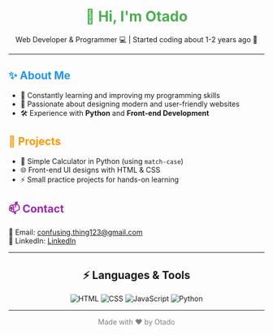 <h1 align="center" style="color:#4CAF50;">👋 Hi, I'm Otado</h1>

<p align="center">
  Web Developer & Programmer 💻 | Started coding about 1-2 years ago 🚀
</p>

<hr>

<h2 style="color:#2196F3;">✨ About Me</h2>
<ul>
  <li>🌱 Constantly learning and improving my programming skills</li>
  <li>🎨 Passionate about designing modern and user-friendly websites</li>
  <li>🛠 Experience with <b>Python</b> and <b>Front-end Development</b></li>
</ul>

<h2 style="color:#FF9800;">📂 Projects</h2>
<ul>
  <li>🧮 Simple Calculator in Python (using <code>match-case</code>)</li>
  <li>🌐 Front-end UI designs with HTML & CSS</li>
  <li>⚡ Small practice projects for hands-on learning</li>
</ul>

<h2 style="color:#9C27B0;">📫 Contact</h2>
<p>
  📧 Email: <a href="confusing.thing123@gmail.com">confusing.thing123@gmail.com</a><br>
   💼 LinkedIn: <a href="www.linkedin.com/in/confusing-thing" target="_blank">LinkedIn</a>
</p>

<hr>

<h2 align="center">⚡ Languages & Tools</h2>
<p align="center">
  <img src="https://img.shields.io/badge/HTML5-E34F26?style=for-the-badge&logo=html5&logoColor=white" alt="HTML" />
  <img src="https://img.shields.io/badge/CSS3-1572B6?style=for-the-badge&logo=css3&logoColor=white" alt="CSS" />
  <img src="https://img.shields.io/badge/JavaScript-F7DF1E?style=for-the-badge&logo=javascript&logoColor=black" alt="JavaScript" />
  <img src="https://img.shields.io/badge/Python-3776AB?style=for-the-badge&logo=python&logoColor=white" alt="Python" />
</p>

<hr>

<p align="center" style="font-size:14px;color:gray;">
  Made with ❤️ by Otado
</p>
